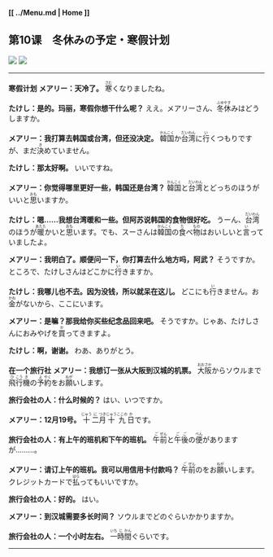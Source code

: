 **[[ ../Menu.md | Home ]]**
## 第10课　冬休みの予定・寒假计划
![](src/10-1.PNG)
![](src/10-2.PNG)

---

**寒假计划**
**メアリー：天冷了。**
<ruby>寒<rp>(</rp><rt>さむ</rt><rp>)</rp></ruby>くなりましたね。

**たけし：是的。玛丽，寒假你想干什么呢？**
ええ。メアリーさん、<ruby>冬<rp>(</rp><rt>ふゆ</rt><rp>)</rp></ruby><ruby>休<rp>(</rp><rt>やす</rt><rp>)</rp></ruby>みはどうしますか。

**メアリー：我打算去韩国或台湾，但还没决定。**
<ruby>韓<rp>(</rp><rt>かん</rt><rp>)</rp></ruby><ruby>国<rp>(</rp><rt>こく</rt><rp>)</rp></ruby>か<ruby>台<rp>(</rp><rt>だい</rt><rp>)</rp></ruby><ruby>湾<rp>(</rp><rt>わん</rt><rp>)</rp></ruby>に<ruby>行<rp>(</rp><rt>い</rt><rp>)</rp></ruby>くつもりですが、まだ<ruby>決<rp>(</rp><rt>き</rt><rp>)</rp></ruby>めていません。

**たけし：那太好啊。**
いいですね。

**メアリー：你觉得哪里更好一些，韩国还是台湾？**
<ruby>韓<rp>(</rp><rt>かん</rt><rp>)</rp></ruby><ruby>国<rp>(</rp><rt>こく</rt><rp>)</rp></ruby>と<ruby>台<rp>(</rp><rt>だい</rt><rp>)</rp></ruby><ruby>湾<rp>(</rp><rt>わん</rt><rp>)</rp></ruby>とどっちのほうがいいと<ruby>思<rp>(</rp><rt>おも</rt><rp>)</rp></ruby>いますか。

**たけし：嗯……我想台湾暖和一些。但阿苏说韩国的食物很好吃。**
うーん、<ruby>台<rp>(</rp><rt>だい</rt><rp>)</rp></ruby><ruby>湾<rp>(</rp><rt>わん</rt><rp>)</rp></ruby>のほうが<ruby>暖<rp>(</rp><rt>あたた</rt><rp>)</rp></ruby>かいと<ruby>思<rp>(</rp><rt>おも</rt><rp>)</rp></ruby>います。でも、スーさんは<ruby>韓<rp>(</rp><rt>かん</rt><rp>)</rp></ruby><ruby>国<rp>(</rp><rt>こく</rt><rp>)</rp></ruby>の<ruby>食<rp>(</rp><rt>た</rt><rp>)</rp></ruby>べ<ruby>物<rp>(</rp><rt>もの</rt><rp>)</rp></ruby>はおいしいと<ruby>言<rp>(</rp><rt>い</rt><rp>)</rp></ruby>っていましたよ。

**メアリー：我明白了。顺便问一下，你打算去什么地方吗，阿武？**
そうですか。ところで、たけしさんはどこかに<ruby>行<rp>(</rp><rt>い</rt><rp>)</rp></ruby>きますか。

**たけし：我哪儿也不去。因为没钱，所以就呆在这儿。**
どこにも<ruby>行<rp>(</rp><rt>い</rt><rp>)</rp></ruby>きません。お<ruby>金<rp>(</rp><rt>かね</rt><rp>)</rp></ruby>がないから、ここにいます。

**メアリー：是嘛？那我给你买些纪念品回来吧。**
そうですか。じゃあ、たけしさんにおみやげを<ruby>買<rp>(</rp><rt>か</rt><rp>)</rp></ruby>ってきますよ。

**たけし：啊，谢谢。**
わあ、ありがとう。

**在一个旅行社**
**メアリー：我想订一张从大阪到汉城的机票。**
<ruby>大<rp>(</rp><rt>おお</rt><rp>)</rp></ruby><ruby>阪<rp>(</rp><rt>さか</rt><rp>)</rp></ruby>からソウルまで<ruby>飛<rp>(</rp><rt>ひ</rt><rp>)</rp></ruby><ruby>行<rp>(</rp><rt>こう</rt><rp>)</rp></ruby><ruby>機<rp>(</rp><rt>き</rt><rp>)</rp></ruby>の<ruby>予<rp>(</rp><rt>よ</rt><rp>)</rp></ruby><ruby>約<rp>(</rp><rt>やく</rt><rp>)</rp></ruby>をお<ruby>願<rp>(</rp><rt>ねが</rt><rp>)</rp></ruby>いします。

**旅行会社の人：什么时候的？**
はい、いつですか。

**メアリー：12月19号。**
<ruby>十<rp>(</rp><rt>じゅう</rt><rp>)</rp></ruby><ruby>二<rp>(</rp><rt>に</rt><rp>)</rp></ruby><ruby>月<rp>(</rp><rt>つき</rt><rp>)</rp></ruby><ruby>十<rp>(</rp><rt>じゅう</rt><rp>)</rp></ruby><ruby>九<rp>(</rp><rt>ここの</rt><rp>)</rp></ruby><ruby>日<rp>(</rp><rt>か</rt><rp>)</rp></ruby>です。

**旅行会社の人：有上午的班机和下午的班机。**
<ruby>午<rp>(</rp><rt>ご</rt><rp>)</rp></ruby><ruby>前<rp>(</rp><rt>ぜん</rt><rp>)</rp></ruby>と<ruby>午<rp>(</rp><rt>ご</rt><rp>)</rp></ruby><ruby>後<rp>(</rp><rt>ご</rt><rp>)</rp></ruby>の<ruby>便<rp>(</rp><rt>べん</rt><rp>)</rp></ruby>がありますが………。

**メアリー：请订上午的班机。我可以用信用卡付款吗？**
<ruby>午<rp>(</rp><rt>ご</rt><rp>)</rp></ruby><ruby>前<rp>(</rp><rt>ぜん</rt><rp>)</rp></ruby>のをお<ruby>願<rp>(</rp><rt>ねが</rt><rp>)</rp></ruby>いします。クレジットカードで<ruby>払<rp>(</rp><rt>はら</rt><rp>)</rp></ruby>ってもいいですか。

**旅行会社の人：好的。**
はい。

**メアリー：到汉城需要多长时间？**
ソウルまでどのぐらいかかりますか。

**旅行会社の人：一个小时左右。**
<ruby>一<rp>(</rp><rt>いち</rt><rp>)</rp></ruby><ruby>時<rp>(</rp><rt>じ</rt><rp>)</rp></ruby><ruby>間<rp>(</rp><rt>かん</rt><rp>)</rp></ruby>ぐらいです。

---
